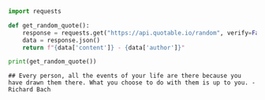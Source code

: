 ``` python
import requests

def get_random_quote():
    response = requests.get("https://api.quotable.io/random", verify=False)
    data = response.json()
    return f"{data['content']} - {data['author']}"

print(get_random_quote())
```

    ## Every person, all the events of your life are there because you have drawn them there. What you choose to do with them is up to you. - Richard Bach
